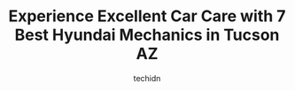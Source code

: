 ---
layout: ampstory
image: https://images.unsplash.com/photo-1573806719978-9f22b2360fad?ixlib=rb-4.0.3&ixid=MnwxMjA3fDB8MHxwaG90by1wYWdlfHx8fGVufDB8fHx8&auto=format&fit=crop&w=640&h=853&q=80
author: techidn
featured: false
description: If youre in need of trustworthy and skilled Hyundai Mechanic in Tucson  AZ , USA, youll be pleased to discover the 7 best Hyundai Mechanic in town. Their expertise and commitment to custom
title: Experience Excellent Car Care with 7 Best Hyundai Mechanics in Tucson  AZ
cover:
   title: Experience Excellent Car Care with 7 Best Hyundai Mechanics in Tucson  AZ
   subtitle: Rickpate
   background: https://images.unsplash.com/photo-1573806719978-9f22b2360fad?ixlib=rb-4.0.3&ixid=MnwxMjA3fDB8MHxwaG90by1wYWdlfHx8fGVufDB8fHx8&auto=format&fit=crop&w=640&h=853&q=80

pages: 
 - layout: thirds
   top: <h1>#1 My Mechanic Maintenance & Repair</h1>
   bottom: "<p>We cannot say enough good things about this business. On the return leg of a cross-country road trip, having traveled a lot of miles over some very bad roads, we began to</p>"
   background: https://www.knot35.com/toplist/wp-content/uploads/2023/06/best-hyundai-mechanic-1-in-tucson-az-1685836125.jpeg
   backgroundblur: true
 - layout: thirds
   top: <h1>#2 Group One Motorwerks</h1>
   bottom: "<p>3412 N Dodge Blvd, Tucson, AZ 85716, United States</p>"
   background: https://www.knot35.com/toplist/wp-content/uploads/2023/06/best-hyundai-mechanic-2-in-tucson-az-1685836125.jpeg
   cta:
      link: https://www.knot35.com/toplist/experience-excellent-car-care-with-7-best-hyundai-mechanics-in-tucson-az/
      text: Experience Excellent Car Care with 7 Best Hyundai Mechanics in Tucson  AZ
 - layout: thirds
   top: <h1>#3 Precision Auto Service Honda, Acura, Toyota, Subaru</h1>
   bottom: "<p>3570 E Grant Rd, Tucson, AZ 85716, United States</p>"
   background: https://www.knot35.com/toplist/wp-content/uploads/2023/06/best-hyundai-mechanic-3-in-tucson-az-1685836126.jpeg
   cta:
      link: https://www.knot35.com/toplist/experience-excellent-car-care-with-7-best-hyundai-mechanics-in-tucson-az/
      text: Experience Excellent Car Care with 7 Best Hyundai Mechanics in Tucson  AZ
 - layout: thirds
   top: <h1>#4 Bucks Automotive Service Center</h1>
   bottom: "<p>4360 N 1st Ave, Tucson, AZ 85719, United States</p>"
   background: https://images.unsplash.com/photo-1510906594845-bc082582c8cc?ixlib=rb-4.0.3&ixid=MnwxMjA3fDB8MHxwaG90by1wYWdlfHx8fGVufDB8fHx8&auto=format&fit=crop&w=640&h=853&q=80
   cta:
      link: https://www.knot35.com/toplist/experience-excellent-car-care-with-7-best-hyundai-mechanics-in-tucson-az/
      text: Experience Excellent Car Care with 7 Best Hyundai Mechanics in Tucson  AZ
 - layout: thirds
   top: <h1>#5 Stuttgart Autohaus</h1>
   bottom: "<p>614 E Glenn St, Tucson, AZ 85705, United States</p>"
   background: https://images.unsplash.com/photo-1615749413727-825b59a857b5?ixlib=rb-4.0.3&ixid=MnwxMjA3fDB8MHxwaG90by1wYWdlfHx8fGVufDB8fHx8&auto=format&fit=crop&w=640&h=853&q=80
   cta:
      link: https://www.knot35.com/toplist/experience-excellent-car-care-with-7-best-hyundai-mechanics-in-tucson-az/
      text: Experience Excellent Car Care with 7 Best Hyundai Mechanics in Tucson  AZ
 - layout: thirds
   top: <h1>#6 Desert Tech Import Auto</h1>
   bottom: "<p>275 E Fort Lowell Rd, Tucson, AZ 85705, United States</p>"
   background: https://images.unsplash.com/photo-1549241520-425e3dfc01cb?ixlib=rb-4.0.3&ixid=MnwxMjA3fDB8MHxwaG90by1wYWdlfHx8fGVufDB8fHx8&auto=format&fit=crop&w=640&h=853&q=80
   cta:
      link: https://www.knot35.com/toplist/experience-excellent-car-care-with-7-best-hyundai-mechanics-in-tucson-az/
      text: Experience Excellent Car Care with 7 Best Hyundai Mechanics in Tucson  AZ
 - layout: thirds
   top: <h1>#7 Buddys Auto Diagnostic and Air Conditioning Service</h1>
   bottom: "<p>2112 N Dragoon St Suite 16, Tucson, AZ 85745, United States</p>"
   background: https://images.unsplash.com/photo-1484589065579-248aad0d8b13?ixlib=rb-4.0.3&ixid=MnwxMjA3fDB8MHxwaG90by1wYWdlfHx8fGVufDB8fHx8&auto=format&fit=crop&w=640&h=853&q=80
   cta:
      link: https://www.knot35.com/toplist/experience-excellent-car-care-with-7-best-hyundai-mechanics-in-tucson-az/
      text: Experience Excellent Car Care with 7 Best Hyundai Mechanics in Tucson  AZ
 - layout: thirds
   middle: Continue reading...
   background: https://images.unsplash.com/photo-1533998839656-76f5e4b2bccb?ixlib=rb-4.0.3&ixid=MnwxMjA3fDB8MHxwaG90by1wYWdlfHx8fGVufDB8fHx8&auto=format&fit=crop&w=640&h=853&q=80
   cta:
      link: https://www.knot35.com/toplist/experience-excellent-car-care-with-7-best-hyundai-mechanics-in-tucson-az/
      text: Experience Excellent Car Care with 7 Best Hyundai Mechanics in Tucson  AZ
      
---